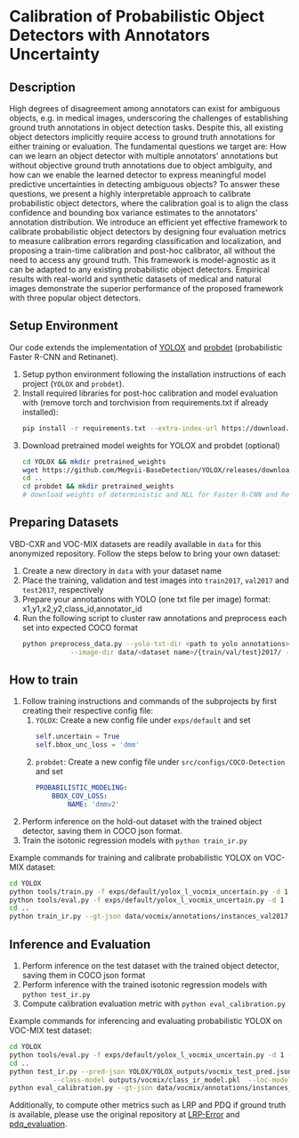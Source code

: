 # Calibration of Probabilistic Object Detectors with Annotators Uncertainty

## Description
High degrees of disagreement among annotators can exist for ambiguous objects, e.g. in medical images, underscoring the challenges of establishing ground truth annotations in object detection tasks. Despite this, all existing object detectors implicitly require access to ground truth annotations for either training or evaluation. 
The fundamental questions we target are: How can we learn an object detector with multiple annotators' annotations but without objective ground truth annotations due to object ambiguity, and how can we enable the learned detector to express meaningful model predictive uncertainties in detecting ambiguous objects? 
To answer these questions, we present a highly interpretable approach to calibrate probabilistic object detectors, where the calibration goal is to align the class confidence and bounding box variance estimates to the annotators' annotation distribution. 
We introduce an efficient yet effective framework to calibrate probabilistic object detectors by designing four evaluation metrics to measure calibration errors regarding classification and localization, and proposing a train-time calibration and post-hoc calibrator, all without the need to access any ground truth. This framework is model-agnostic as it can be adapted to any existing probabilistic object detectors. Empirical results with real-world and synthetic datasets of medical and natural images demonstrate the superior performance of the proposed framework with three popular object detectors. 

## Setup Environment
Our code extends the implementation of [YOLOX](https://github.com/Megvii-BaseDetection/YOLOX) and [probdet](https://github.com/asharakeh/probdet) (probabilistic Faster R-CNN and Retinanet).
1. Setup python environment following the installation instructions of each project (`YOLOX` and `probdet`).
2. Install required libraries for post-hoc calibration and model evaluation with (remove torch and torchvision from requirements.txt if already installed):
    ```bash
    pip install -r requirements.txt --extra-index-url https://download.pytorch.org/whl/cpu
    ```
3. Download pretrained model weights for YOLOX and probdet (optional)
    ```bash
    cd YOLOX && mkdir pretrained_weights
    wget https://github.com/Megvii-BaseDetection/YOLOX/releases/download/0.1.1rc0/yolox_l.pth -P pretrained_weights
    cd ..
    cd probdet && mkdir pretrained_weights
    # download weights of deterministic and NLL for Faster R-CNN and Retinanet from gdrive (check original repo readme.md)
    ```
   
## Preparing Datasets
VBD-CXR and VOC-MIX datasets are readily available in `data` for this anonymized repository. 
Follow the steps below to bring your own dataset:
1. Create a new directory in `data` with your dataset name
2. Place the training, validation and test images into `train2017`, `val2017` and `test2017`, respectively
3. Prepare your annotations with YOLO (one txt file per image) format: x1,y1,x2,y2,class_id,annotator_id
4. Run the following script to cluster raw annotations and preprocess each set into expected COCO format
    ```bash
    python preprocess_data.py --yolo-txt-dir <path to yolo annotations> --output-json data/<dataset name>/annotations/instances_{train/val/test}2017.json \
                --image-dir data/<dataset name>/{train/val/test}2017/ --n-class <number of classes>
    ```

## How to train
1. Follow training instructions and commands of the subprojects by first creating their respective config file:
   1. `YOLOX`: Create a new config file under `exps/default` and set 
      ```python
      self.uncertain = True
      self.bbox_unc_loss = 'dmm' 
      ```
   2. `probdet`: Create a new config file under `src/configs/COCO-Detection` and set
      ```yaml
      PROBABILISTIC_MODELING:
          BBOX_COV_LOSS:
              NAME: 'dmmv2'
      ```
2. Perform inference on the hold-out dataset with the trained object detector, saving them in COCO json format.
3. Train the isotonic regression models with `python train_ir.py`

Example commands for training and calibrate probabilistic YOLOX on VOC-MIX dataset:
```bash
cd YOLOX
python tools/train.py -f exps/default/yolox_l_vocmix_uncertain.py -d 1 -b 16 --fp16 -o -c pretrained_weights/yolox_l.pth
python tools/eval.py -f exps/default/yolox_l_vocmix_uncertain.py -d 1 -b 16 --fp16 --ckpt <ckpt_file> --save-path YOLOX_outputs/vocmix_val_pred.json
cd ..
python train_ir.py --gt-json data/vocmix/annotations/instances_val2017.json --pred-json YOLOX/YOLOX_outputs/vocmix_val_pred.json --out-dir outputs/vocmix/
```

## Inference and Evaluation
1. Perform inference on the test dataset with the trained object detector, saving them in COCO json format
2. Perform inference with the trained isotonic regression models with `python test_ir.py`
3. Compute calibration evaluation metric with `python eval_calibration.py`

Example commands for inferencing and evaluating probabilistic YOLOX on VOC-MIX test dataset:
```bash
cd YOLOX
python tools/eval.py -f exps/default/yolox_l_vocmix_uncertain.py -d 1 -b 16 --fp16 --ckpt <ckpt_file> --test --save-path YOLOX_outputs/vocmix_test_pred.json
cd ..
python test_ir.py --pred-json YOLOX/YOLOX_outputs/vocmix_test_pred.json --out-json outputs/vocmix/ir_calibrated_test.json \
           --class-model outputs/vocmix/class_ir_model.pkl  --loc-model outputs/vocmix/loc_ir_model.pkl   
python eval_calibration.py --gt-json data/vocmix/annotations/instances_test2017.json --pred-json outputs/vocmix/ir_calibrated_test.json
```

Additionally, to compute other metrics such as LRP and PDQ if ground truth is available, please use the original repository at [LRP-Error](https://github.com/kemaloksuz/LRP-Error) and [pdq_evaluation](https://github.com/david2611/pdq_evaluation).
